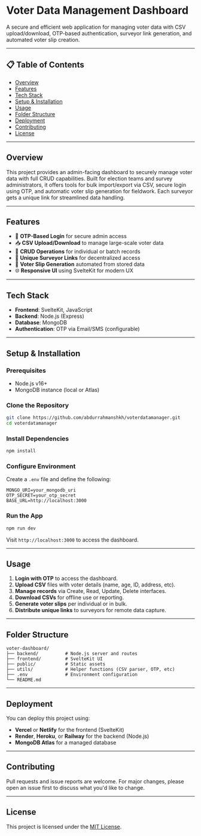 # Voter Data Management Dashboard

A secure and efficient web application for managing voter data with CSV upload/download, OTP-based authentication, surveyor link generation, and automated voter slip creation.

---

## 📋 Table of Contents

* [Overview](#overview)
* [Features](#features)
* [Tech Stack](#tech-stack)
* [Setup & Installation](#setup--installation)
* [Usage](#usage)
* [Folder Structure](#folder-structure)
* [Deployment](#deployment)
* [Contributing](#contributing)
* [License](#license)

---

## Overview

This project provides an admin-facing dashboard to securely manage voter data with full CRUD capabilities. Built for election teams and survey administrators, it offers tools for bulk import/export via CSV, secure login using OTP, and automatic voter slip generation for fieldwork. Each surveyor gets a unique link for streamlined data handling.

---

## Features

* 🔐 **OTP-Based Login** for secure admin access
* 📥 **CSV Upload/Download** to manage large-scale voter data
* 📝 **CRUD Operations** for individual or batch records
* 🔗 **Unique Surveyor Links** for decentralized access
* 🧾 **Voter Slip Generation** automated from stored data
* 🌐 **Responsive UI** using SvelteKit for modern UX

---

## Tech Stack

* **Frontend**: SvelteKit, JavaScript
* **Backend**: Node.js (Express)
* **Database**: MongoDB
* **Authentication**: OTP via Email/SMS (configurable)

---

## Setup & Installation

### Prerequisites

* Node.js v16+
* MongoDB instance (local or Atlas)

### Clone the Repository

```bash
git clone https://github.com/abdurrahmanshkh/voterdatamanager.git
cd voterdatamanager
```

### Install Dependencies

```bash
npm install
```

### Configure Environment

Create a `.env` file and define the following:

```env
MONGO_URI=your_mongodb_uri
OTP_SECRET=your_otp_secret
BASE_URL=http://localhost:3000
```

### Run the App

```bash
npm run dev
```

Visit `http://localhost:3000` to access the dashboard.

---

## Usage

1. **Login with OTP** to access the dashboard.
2. **Upload CSV** files with voter details (name, age, ID, address, etc).
3. **Manage records** via Create, Read, Update, Delete interfaces.
4. **Download CSVs** for offline use or reporting.
5. **Generate voter slips** per individual or in bulk.
6. **Distribute unique links** to surveyors for remote data capture.

---

## Folder Structure

```
voter-dashboard/
├── backend/          # Node.js server and routes
├── frontend/         # SvelteKit UI
├── public/           # Static assets
├── utils/            # Helper functions (CSV parser, OTP, etc)
├── .env              # Environment configuration
└── README.md
```

---

## Deployment

You can deploy this project using:

* **Vercel** or **Netlify** for the frontend (SvelteKit)
* **Render**, **Heroku**, or **Railway** for the backend (Node.js)
* **MongoDB Atlas** for a managed database

---

## Contributing

Pull requests and issue reports are welcome. For major changes, please open an issue first to discuss what you'd like to change.

---

## License

This project is licensed under the [MIT License](LICENSE).
